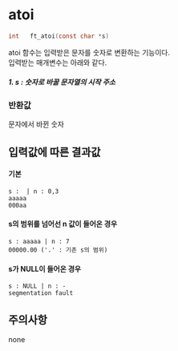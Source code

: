 # atoi
```c
int   ft_atoi(const char *s)
```

atoi 함수는 입력받은 문자를 숫자로 변환하는 기능이다.<br/>
입력받는 매개변수는 아래와 같다.<br/>

##### 1. s : 숫자로 바꿀 문자열의 시작 주소

### 반환값
문자에서 바뀐 숫자<br/>

## 입력값에 따른 결과값
#### 기본
```
s :  | n : 0,3
aaaaa
000aa
```
#### s의 범위를 넘어선 n 값이 들어온 경우
```
s : aaaaa | n : 7
00000.00 ('.' : 기존 s의 범위)
```
#### s가 NULL이 들어온 경우
```
s : NULL | n : -
segmentation fault
```
## 주의사항
none<br/>
